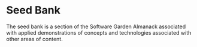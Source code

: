 # Seed Bank

The seed bank is a section of the Software Garden Almanack associated with applied demonstrations of concepts and technologies associated with other areas of content.
